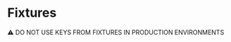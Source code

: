 # Fixtures

<p style="text-transform: uppercase">⚠️ DO NOT USE KEYS FROM FIXTURES IN PRODUCTION ENVIRONMENTS</p>
